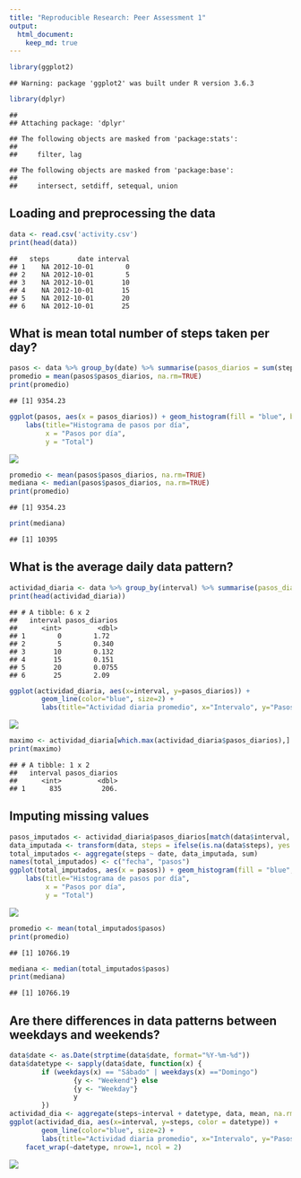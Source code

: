 ```yaml
---
title: "Reproducible Research: Peer Assessment 1"
output: 
  html_document:
    keep_md: true
---
```



```r
library(ggplot2)
```

```
## Warning: package 'ggplot2' was built under R version 3.6.3
```

```r
library(dplyr)
```

```
## 
## Attaching package: 'dplyr'
```

```
## The following objects are masked from 'package:stats':
## 
##     filter, lag
```

```
## The following objects are masked from 'package:base':
## 
##     intersect, setdiff, setequal, union
```

## Loading and preprocessing the data

```r
data <- read.csv('activity.csv')
print(head(data))
```

```
##   steps       date interval
## 1    NA 2012-10-01        0
## 2    NA 2012-10-01        5
## 3    NA 2012-10-01       10
## 4    NA 2012-10-01       15
## 5    NA 2012-10-01       20
## 6    NA 2012-10-01       25
```

## What is mean total number of steps taken per day?

```r
pasos <- data %>% group_by(date) %>% summarise(pasos_diarios = sum(steps, na.rm = TRUE))
promedio = mean(pasos$pasos_diarios, na.rm=TRUE)
print(promedio)
```

```
## [1] 9354.23
```

```r
ggplot(pasos, aes(x = pasos_diarios)) + geom_histogram(fill = "blue", binwidth = 2000) +
    labs(title="Histograma de pasos por día",
         x = "Pasos por día",
         y = "Total")
```

![](PA1_template_files/figure-html/unnamed-chunk-3-1.png)<!-- -->

```r
promedio <- mean(pasos$pasos_diarios, na.rm=TRUE)
mediana <- median(pasos$pasos_diarios, na.rm=TRUE)
print(promedio)
```

```
## [1] 9354.23
```

```r
print(mediana)
```

```
## [1] 10395
```


## What is the average daily data pattern?

```r
actividad_diaria <- data %>% group_by(interval) %>% summarise(pasos_diarios = mean(steps, na.rm = TRUE))
print(head(actividad_diaria))
```

```
## # A tibble: 6 x 2
##   interval pasos_diarios
##      <int>         <dbl>
## 1        0        1.72  
## 2        5        0.340 
## 3       10        0.132 
## 4       15        0.151 
## 5       20        0.0755
## 6       25        2.09
```

```r
ggplot(actividad_diaria, aes(x=interval, y=pasos_diarios)) + 
        geom_line(color="blue", size=2) +
        labs(title="Actividad diaria promedio", x="Intervalo", y="Pasos")
```

![](PA1_template_files/figure-html/unnamed-chunk-4-1.png)<!-- -->

```r
maximo <- actividad_diaria[which.max(actividad_diaria$pasos_diarios),]
print(maximo)
```

```
## # A tibble: 1 x 2
##   interval pasos_diarios
##      <int>         <dbl>
## 1      835          206.
```

## Imputing missing values

```r
pasos_imputados <- actividad_diaria$pasos_diarios[match(data$interval, actividad_diaria$interval)]
data_imputada <- transform(data, steps = ifelse(is.na(data$steps), yes = pasos_imputados, no = data$steps))
total_imputados <- aggregate(steps ~ date, data_imputada, sum)
names(total_imputados) <- c("fecha", "pasos")
ggplot(total_imputados, aes(x = pasos)) + geom_histogram(fill = "blue", binwidth = 2000) +
    labs(title="Histograma de pasos por día",
         x = "Pasos por día",
         y = "Total")
```

![](PA1_template_files/figure-html/unnamed-chunk-5-1.png)<!-- -->

```r
promedio <- mean(total_imputados$pasos)
print(promedio)
```

```
## [1] 10766.19
```

```r
mediana <- median(total_imputados$pasos)
print(mediana)
```

```
## [1] 10766.19
```

## Are there differences in data patterns between weekdays and weekends?

```r
data$date <- as.Date(strptime(data$date, format="%Y-%m-%d"))
data$datetype <- sapply(data$date, function(x) {
        if (weekdays(x) == "Sábado" | weekdays(x) =="Domingo") 
                {y <- "Weekend"} else 
                {y <- "Weekday"}
                y
        })
actividad_dia <- aggregate(steps~interval + datetype, data, mean, na.rm = TRUE)
ggplot(actividad_dia, aes(x=interval, y=steps, color = datetype)) + 
        geom_line(color="blue", size=2) +
        labs(title="Actividad diaria promedio", x="Intervalo", y="Pasos") +
    facet_wrap(~datetype, nrow=1, ncol = 2)
```

![](PA1_template_files/figure-html/unnamed-chunk-6-1.png)<!-- -->
